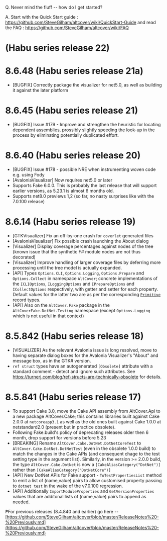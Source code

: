 ﻿Q. Never mind the fluff -- how do I get started?

A. Start with the Quick Start guide : https://github.com/SteveGilham/altcover/wiki/QuickStart-Guide and 
read the FAQ : https://github.com/SteveGilham/altcover/wiki/FAQ

# (Habu series release 22)

# 8.6.48 (Habu series release 21a)
* [BUGFIX] Correctly package the visualizer for net5.0, as well as building it against the later platform

# 8.6.45 (Habu series release 21)
* [BUGFIX] Issue #179 - Improve and strengthen the heuristic for locating dependent assemblies, prossibly slightly speeding the look-up in the process by eliminating potentially duplicated effort.

# 8.6.40 (Habu series release 20)
* [BUGFIX] Issue #178 - possible NRE when instrumenting woven code e.g. using Fody
* [AvaloniaVisualizer] Now requires net5.0 or later
* Supports Fake 6.0.0.  This is probably the last release that will support earlier versions, as 5.23.1 is almost 6 months old.
* Supports net8.0 previews 1,2 (so far, no nasty surprises like with the 7.0.100 release)

# 8.6.14 (Habu series release 19)
* [GTKVisualizer] Fix an off-by-one crash for `coverlet` generated files
* [AvaloniaVisualizer] Fix possible crash launching the About dialog
* [Visualizer] Display coverage percentages against nodes of the tree (known issue that the synthetic F# module nodes are not thus decorated)
* [Visualizer] Improve handling of larger coverage files by deferring more processing until the tree model is actually expanded.
* [API] Types `Options.CLI`, `Options.Logging`, `Options.Prepare` and `Options.Collect` in namespace `AltCover`; concrete implementations of the `ICLIOptions`, `ILoggingOptions` and `IPrepareOptions` and `ICollectOptions` respectively, with getter and setter for each property.  Default values for the latter two are as per the corresponding [`Primitive`](https://stevegilham.github.io/altcover/AltCover.Engine/Primitive-fsapidoc) record types.
* [API] Also on the `AltCover.Fake` package in the `AltCoverFake.DotNet.Testing` namespace (except `Options.Logging` which is not useful in that context)

# 8.5.842 (Habu series release 18)
* [VISUALIZER] As the relevant Avalonia issue is long resolved, move to having separate dialog boxes for the Avalonia Visualizer's "About" and message box, as in the GTK# version.
* `ref struct` types have an autogenerated `[Obsolete]` attribute with a standard comment - detect and ignore such attributes.  See https://turnerj.com/blog/ref-structs-are-technically-obsolete for details.

# 8.5.841 (Habu series release 17)
* To support Cake 3.0, move the Cake API assembly from AltCover.Api to a new package AltCover.Cake; this contains libraries built against Cake 2.0.0 at `netcoreapp3.1` as well as the old ones built against Cake 1.0.0 at netstandard2.0 (present but in practice obsolete).
* Following Fake.build's policy of deprecating releases older then 6 month, drop support for versions before 5.23
* [BREAKING] Rename `AltCover.Cake.DotNet.DotNetCoreTest` to `AltCover.Cake.DotNet.DotNetTest` (even in the obsolete 1.0.0 build) to match the changes in the Cake APIs (and consequent chage to the test setting type in the argument list).  Similarly, in the version >= 2.0.0 build, the type `AltCover.Cake.DotNet` is now a `[CakeAliasCategory("DotNet")]` rather than `[CakeAliasCategory("DotNetCore")]`
* [API] New DotNet APIs for Fake support - `ToTestPropertiesList` method to emit a list of (name,value) pairs to allow customised property passing to `dotnet test` in the wake of the v7.0.100 regression.
* [API] Additionally `ImportModuleProperties` and `GetVersionProperties` values that are additonal lists of (name,value) pairs to append as needed.

⁋For previous releases (8.4.840 and earlier) go here -- [https://github.com/SteveGilham/altcover/blob/master/ReleaseNotes%20-%20Previously.md](https://github.com/SteveGilham/altcover/blob/master/ReleaseNotes%20-%20Previously.md)